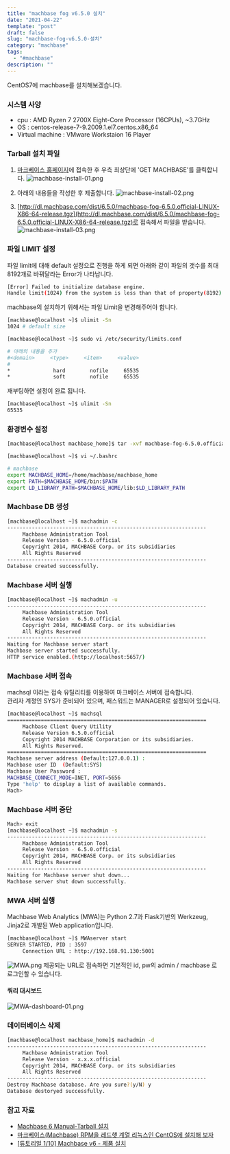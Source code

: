 ```yaml
---
title: "machbase fog v6.5.0 설치"
date: "2021-04-22"
template: "post"
draft: false
slug: "machbase-fog-v6.5.0-설치"
category: "machbase"
tags:
  - "#machbase"
description: ""
---
```


CentOS7에 machbase를 설치해보겠습니다.

### 시스템 사양
+ cpu : AMD Ryzen 7 2700X Eight-Core Processor (16CPUs), ~3.7GHz
+ OS : centos-release-7-9.2009.1.el7.centos.x86_64
+ Virtual machine : VMware Workstaion 16 Player

### Tarball 설치 파일
1. [마크베이스 홈페이지](https://www.machbase.com/)에 접속한 후 우측 최상단에 'GET MACHBASE'를 클릭합니다.
![machbase-install-01.png](/media/posts/2021-04-22---Machbase-설치/machbase-install-01.png)

2. 아래의 내용들을 작성한 후 제출합니다.
![machbase-install-02.png](/media/posts/2021-04-22---Machbase-설치/machbase-install-02.png)

3. [http://dl.machbase.com/dist/6.5.0/machbase-fog-6.5.0.official-LINUX-X86-64-release.tgz](http://dl.machbase.com/dist/6.5.0/machbase-fog-6.5.0.official-LINUX-X86-64-release.tgz)로 접속해서 파일을 받습니다.
![machbase-install-03.png](/media/posts/2021-04-22---Machbase-설치/machbase-install-03.png)

### 파일 LIMIT 설정

파일 limit에 대해 default 설정으로 진행을 하게 되면 아래와 같이 파일의 갯수를 최대 8192개로 바꿔달라는 Error가 나타납니다.
```bash
[Error] Failed to initialize database engine.
Handle limit(1024) from the system is less than that of property(8192). Tune system handle limit or decrease the property 'HANDLE_LIMIT', Errorcode :BCF
```

machbase의 설치하기 위해서는 파일 Limit을 변경해주어야 합니다.  
```bash
[machbase@localhost ~]$ ulimit -Sn
1024 # default size

[machbase@localhost ~]$ sudo vi /etc/security/limits.conf

# 아래의 내용을 추가
#<domain>     <type>     <item>     <value>
#
*              hard        nofile     65535
*              soft        nofile     65535
```
재부팅하면 설정이 완료 됩니다.
```bash
[machbase@localhost ~]$ ulimit -Sn
65535
```

### 환경변수 설정
```bash
[machbase@localhost machbase_home]$ tar -xvf machbase-fog-6.5.0.official-LINUX-X86-64-release.tgz

[machbase@localhost ~]$ vi ~/.bashrc

# machbase
export MACHBASE_HOME=/home/machbase/machbase_home
export PATH=$MACHBASE_HOME/bin:$PATH
export LD_LIBRARY_PATH=$MACHBASE_HOME/lib:$LD_LIBRARY_PATH
```

### Machbase DB 생성
```bash
[machbase@localhost ~]$ machadmin -c
-----------------------------------------------------------------
     Machbase Administration Tool
     Release Version - 6.5.0.official 
     Copyright 2014, MACHBASE Corp. or its subsidiaries
     All Rights Reserved
-----------------------------------------------------------------
Database created successfully.
```

### Machbase 서버 실행
```bash
[machbase@localhost ~]$ machadmin -u
-----------------------------------------------------------------
     Machbase Administration Tool
     Release Version - 6.5.0.official 
     Copyright 2014, MACHBASE Corp. or its subsidiaries
     All Rights Reserved
-----------------------------------------------------------------
Waiting for Machbase server start
Machbase server started successfully.
HTTP service enabled.(http://localhost:5657/)
```

### Machbase 서버 접속
machsql 이라는 접속 유틸리티를 이용하여 마크베이스 서버에 접속합니다.  
관리자 계정인 SYS가 준비되어 있으며, 패스워드는 MANAGER로 설정되어 있습니다.

```bash
[machbase@localhost ~]$ machsql
=================================================================
     Machbase Client Query Utility
     Release Version 6.5.0.official
     Copyright 2014 MACHBASE Corporation or its subsidiaries.
     All Rights Reserved.
=================================================================
Machbase server address (Default:127.0.0.1) : 
Machbase user ID  (Default:SYS)
Machbase User Password : 
MACHBASE_CONNECT_MODE=INET, PORT=5656
Type 'help' to display a list of available commands.
Mach>
```

### Machbase 서버 중단
```bash
Mach> exit
[machbase@localhost ~]$ machadmin -s
-----------------------------------------------------------------
     Machbase Administration Tool
     Release Version - 6.5.0.official 
     Copyright 2014, MACHBASE Corp. or its subsidiaries
     All Rights Reserved
-----------------------------------------------------------------
Waiting for Machbase server shut down...
Machbase server shut down successfully.
```

### MWA 서버 실행
Machbase Web Analytics (MWA)는 Python 2.7과 Flask기반의 Werkzeug, Jinja2로 개발된 Web application입니다.
```bash
[machbase@localhost ~]$ MWAserver start
SERVER STARTED, PID : 3597
     Connection URL : http://192.168.91.130:5001
```
![MWA.png](/media/posts/2021-04-22---Machbase-설치/MWA.png)
제공되는 URL로 접속하면 기본적인 id, pw의 admin / machbase 로 로그인할 수 있습니다.

#### 쿼리 대시보드
![MWA-dashboard-01.png](/media/posts/2021-04-22---Machbase-설치/MWA-dashboard-01.png)

### 데이터베이스 삭제
```bash
[machbase@localhost machbase_home]$ machadmin -d
-----------------------------------------------------------------
     Machbase Administration Tool
     Release Version - x.x.x.official
     Copyright 2014, MACHBASE Corp. or its subsidiaries
     All Rights Reserved
-----------------------------------------------------------------
Destroy Machbase database. Are you sure?(y/N) y
Database destoryed successfully.
```

### 참고 자료
+ [Machbase 6 Manual-Tarball 설치](http://krdoc.machbase.com/pages/viewpage.action?pageId=13436158)  
+ [마크베이스(Machbase) RPM을 레드햇 계열 리눅스인 CentOS에 설치해 보자](https://machbase.tistory.com/2)  
+ [[튜토리얼 1/10] Machbase v6 - 제품 설치](https://www.youtube.com/watch?v=13pgFtxMvc4&list=LL&index=4)